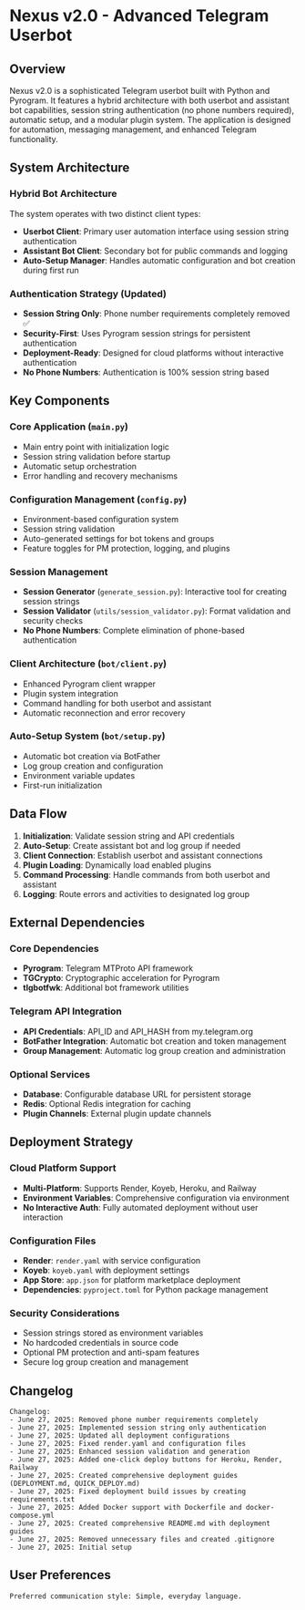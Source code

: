 # Nexus v2.0 - Advanced Telegram Userbot

## Overview

Nexus v2.0 is a sophisticated Telegram userbot built with Python and Pyrogram. It features a hybrid architecture with both userbot and assistant bot capabilities, session string authentication (no phone numbers required), automatic setup, and a modular plugin system. The application is designed for automation, messaging management, and enhanced Telegram functionality.

## System Architecture

### Hybrid Bot Architecture
The system operates with two distinct client types:
- **Userbot Client**: Primary user automation interface using session string authentication
- **Assistant Bot Client**: Secondary bot for public commands and logging
- **Auto-Setup Manager**: Handles automatic configuration and bot creation during first run

### Authentication Strategy (Updated)
- **Session String Only**: Phone number requirements completely removed ✅
- **Security-First**: Uses Pyrogram session strings for persistent authentication
- **Deployment-Ready**: Designed for cloud platforms without interactive authentication
- **No Phone Numbers**: Authentication is 100% session string based

## Key Components

### Core Application (`main.py`)
- Main entry point with initialization logic
- Session string validation before startup
- Automatic setup orchestration
- Error handling and recovery mechanisms

### Configuration Management (`config.py`)
- Environment-based configuration system
- Session string validation
- Auto-generated settings for bot tokens and groups
- Feature toggles for PM protection, logging, and plugins

### Session Management
- **Session Generator** (`generate_session.py`): Interactive tool for creating session strings
- **Session Validator** (`utils/session_validator.py`): Format validation and security checks
- **No Phone Numbers**: Complete elimination of phone-based authentication

### Client Architecture (`bot/client.py`)
- Enhanced Pyrogram client wrapper
- Plugin system integration
- Command handling for both userbot and assistant
- Automatic reconnection and error recovery

### Auto-Setup System (`bot/setup.py`)
- Automatic bot creation via BotFather
- Log group creation and configuration
- Environment variable updates
- First-run initialization

## Data Flow

1. **Initialization**: Validate session string and API credentials
2. **Auto-Setup**: Create assistant bot and log group if needed
3. **Client Connection**: Establish userbot and assistant connections
4. **Plugin Loading**: Dynamically load enabled plugins
5. **Command Processing**: Handle commands from both userbot and assistant
6. **Logging**: Route errors and activities to designated log group

## External Dependencies

### Core Dependencies
- **Pyrogram**: Telegram MTProto API framework
- **TGCrypto**: Cryptographic acceleration for Pyrogram
- **tlgbotfwk**: Additional bot framework utilities

### Telegram API Integration
- **API Credentials**: API_ID and API_HASH from my.telegram.org
- **BotFather Integration**: Automatic bot creation and token management
- **Group Management**: Automatic log group creation and administration

### Optional Services
- **Database**: Configurable database URL for persistent storage
- **Redis**: Optional Redis integration for caching
- **Plugin Channels**: External plugin update channels

## Deployment Strategy

### Cloud Platform Support
- **Multi-Platform**: Supports Render, Koyeb, Heroku, and Railway
- **Environment Variables**: Comprehensive configuration via environment
- **No Interactive Auth**: Fully automated deployment without user interaction

### Configuration Files
- **Render**: `render.yaml` with service configuration
- **Koyeb**: `koyeb.yaml` with deployment settings
- **App Store**: `app.json` for platform marketplace deployment
- **Dependencies**: `pyproject.toml` for Python package management

### Security Considerations
- Session strings stored as environment variables
- No hardcoded credentials in source code
- Optional PM protection and anti-spam features
- Secure log group creation and management

## Changelog

```
Changelog:
- June 27, 2025: Removed phone number requirements completely
- June 27, 2025: Implemented session string only authentication  
- June 27, 2025: Updated all deployment configurations
- June 27, 2025: Fixed render.yaml and configuration files
- June 27, 2025: Enhanced session validation and generation
- June 27, 2025: Added one-click deploy buttons for Heroku, Render, Railway
- June 27, 2025: Created comprehensive deployment guides (DEPLOYMENT.md, QUICK_DEPLOY.md)
- June 27, 2025: Fixed deployment build issues by creating requirements.txt
- June 27, 2025: Added Docker support with Dockerfile and docker-compose.yml
- June 27, 2025: Created comprehensive README.md with deployment guides
- June 27, 2025: Removed unnecessary files and created .gitignore
- June 27, 2025: Initial setup
```

## User Preferences

```
Preferred communication style: Simple, everyday language.
```